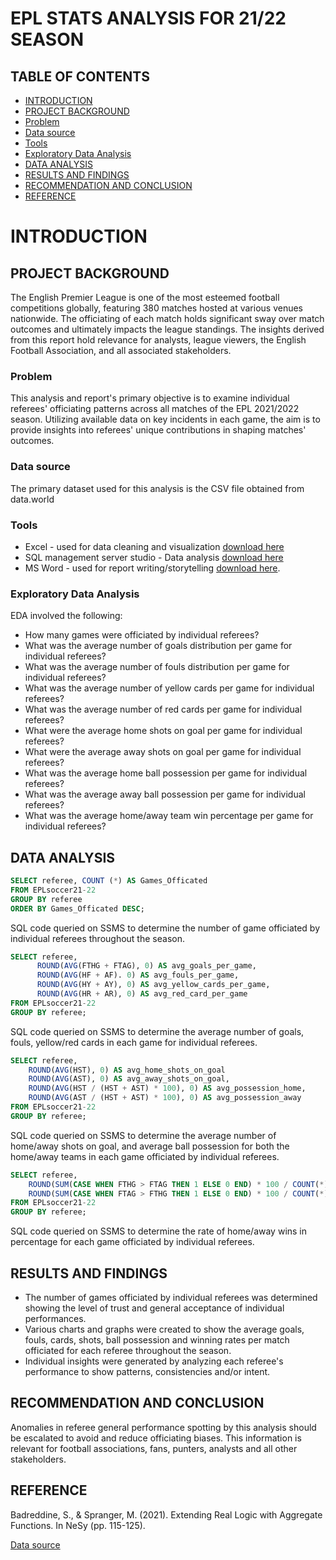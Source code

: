 # EPL STATS ANALYSIS FOR 21/22 SEASON

## TABLE OF CONTENTS

- [INTRODUCTION](#introduction)
- [PROJECT BACKGROUND](#project-background)
- [Problem](#problem)
- [Data source](#data-source)
- [Tools](#tools)
- [Exploratory Data Analysis](#exploratory-data-analysis)
- [DATA ANALYSIS](#data-analysis)
- [RESULTS AND FINDINGS](#results-and-findings)
- [RECOMMENDATION AND CONCLUSION](#recommendation-and-conclusion)
- [REFERENCE](#reference)

# INTRODUCTION

## PROJECT BACKGROUND

The English Premier League is one of the most esteemed football competitions globally, featuring 380 matches hosted at various venues nationwide. The officiating of each match holds significant sway over match outcomes and ultimately impacts the league standings. The insights derived from this report hold relevance for analysts, league viewers, the English Football Association, and all associated stakeholders.

### Problem

This analysis and report's primary objective is to examine individual referees' officiating patterns across all matches of the EPL 2021/2022 season. Utilizing available data on key incidents in each game, the aim is to provide insights into referees' unique contributions in shaping matches' outcomes.

### Data source

The primary dataset used for this analysis is the CSV file obtained from data.world

### Tools

* Excel - used for data cleaning and visualization [download here](https://microsoft.com)
* SQL management server studio - Data analysis [download here](https://learn.microsoft.com)
* MS Word - used for report writing/storytelling [download here](https://microsoft.com).

### Exploratory Data Analysis

EDA involved the following:

* How many games were officiated by individual referees?
* What was the average number of goals distribution per game for individual referees?
* What was the average number of fouls distribution per game for individual referees?
* What was the average number of yellow cards per game for individual referees?
* What was the average number of red cards per game for individual referees?
* What were the average home shots on goal per game for individual referees?
* What were the average away shots on goal per game for individual referees?
* What was the average home ball possession per game for individual referees?
* What was the average away ball possession per game for individual referees?
* What was the average home/away team win percentage per game for individual referees?

## DATA ANALYSIS

```sql
SELECT referee, COUNT (*) AS Games_Officated
FROM EPLsoccer21-22
GROUP BY referee
ORDER BY Games_Officated DESC;
```
SQL code queried on SSMS to determine the number of game officiated by individual referees throughout the season.


```sql
SELECT referee,
      ROUND(AVG(FTHG + FTAG), 0) AS avg_goals_per_game,
      ROUND(AVG(HF + AF). 0) AS avg_fouls_per_game,
      ROUND(AVG(HY + AY), 0) AS avg_yellow_cards_per_game,
      ROUND(AVG(HR + AR), 0) AS avg_red_card_per_game
FROM EPLsoccer21-22
GROUP BY referee;
```
SQL code queried on SSMS to determine the average number of goals, fouls, yellow/red cards in each game for individual referees.


```sql
SELECT referee,
    ROUND(AVG(HST), 0) AS avg_home_shots_on_goal
    ROUND(AVG(AST), 0) AS avg_away_shots_on_goal,
    ROUND(AVG(HST / (HST + AST) * 100), 0) AS avg_possession_home,
    ROUND(AVG(AST / (HST + AST) * 100), 0) AS avg_possession_away
FROM EPLsoccer21-22
GROUP BY referee;
```
SQL code queried on SSMS to determine the average number of home/away shots on goal, and average ball possession for both the home/away teams in each game officiated by individual referees.


```sql
SELECT referee,
    ROUND(SUM(CASE WHEN FTHG > FTAG THEN 1 ELSE 0 END) * 100 / COUNT(*), 2) AS         home_win_percentage,
    ROUND(SUM(CASE WHEN FTAG > FTHG THEN 1 ELSE 0 END) * 100 / COUNT(*), 2) AS              away_win_percentage
FROM EPLsoccer21-22
GROUP BY referee;
```
SQL code queried on SSMS to determine the rate of home/away wins in percentage for each game officiated by individual referees.

## RESULTS AND FINDINGS

* The number of games officiated by individual referees was determined showing the level of trust and general acceptance of individual performances.
* Various charts and graphs were created to show the average goals, fouls, cards, shots, ball possession and winning rates per match officiated for each referee throughout the season.
* Individual insights were generated by analyzing each referee's performance to show patterns, consistencies and/or intent.

## RECOMMENDATION AND CONCLUSION

Anomalies in referee general performance spotting by this analysis should be escalated to avoid and reduce officiating biases.
This information is relevant for football associations, fans, punters, analysts and all other stakeholders.

## REFERENCE

Badreddine, S., & Spranger, M. (2021). Extending Real Logic with Aggregate Functions. In NeSy (pp. 115-125).

[Data source](https://data.world)


